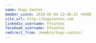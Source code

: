 ```yaml
---
name: Hugo Santos
member_since: 2010-05-04 22:46:33 +0100
site_url: http://hugosantos.com
linkedin_username: hfsantos
facebook_username: hfsantos
redirect_from: /membro/hugo-santos/
---
```

